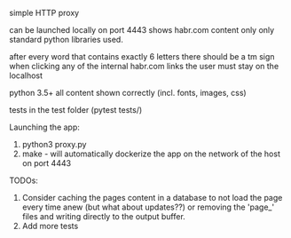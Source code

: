 simple HTTP proxy

can be launched locally on port 4443
shows habr.com content only
only standard python libraries used.

after every word that contains exactly 6 letters there should be a tm sign
when clicking any of the internal habr.com links the user must stay on the localhost

python 3.5+
all content shown correctly (incl. fonts, images, css)

tests in the test folder (pytest tests/)

Launching the app:
1) python3 proxy.py
2) make - will automatically dockerize the app on the network of the host on port 4443

TODOs: 

1) Consider caching the pages content in a database to not load the page every time anew (but what about updates??) or removing the 'page_' files and writing directly to the output buffer.
2) Add more tests